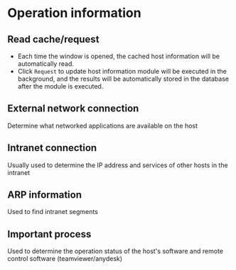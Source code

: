 # Operation information

## Read cache/request

+ Each time the window is opened, the cached host information will be automatically read.
+ Click `Request` to update host information module will be executed in the background, and the results will be automatically stored in the database after the module is executed.

## External network connection

Determine what networked applications are available on the host

## Intranet connection

Usually used to determine the IP address and services of other hosts in the intranet

## ARP information

Used to find intranet segments

## Important process

Used to determine the operation status of the host's software and remote control software (teamviewer/anydesk)
